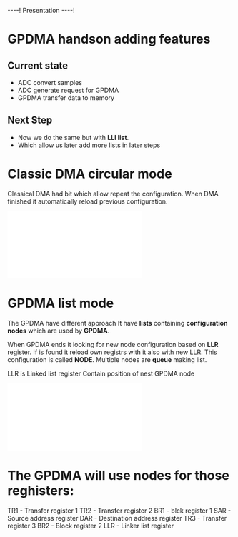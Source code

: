 ----!
Presentation
----!

# GPDMA handson adding features

## Current state

* ADC convert samples
* ADC generate request for GPDMA
* GPDMA transfer data to memory

## Next Step

* Now we do the same but with **LLI list**.
* Which allow us later add more lists in later steps

# Classic DMA circular mode

Classical DMA had bit which allow repeat the configuration.
When DMA finished it automatically reload previous configuration.

![old circular](./img/old_dma_circular.json)

# GPDMA list mode

The GPDMA have different approach
It have **lists** containing **configuration nodes** which are used by **GPDMA**.

When GPDMA ends it looking for new node configuration based on **LLR** register. If is found it reload own registrs with it also with new LLR.
This configuration is called **NODE**. Multiple nodes are **queue** making list. 

<ainfo>
LLR is Linked list register
Contain position of nest GPDMA node
</ainfo>

![gpdma list](./img/gpdma_list.json)

# The GPDMA will use nodes for those reghisters: 

TR1 - Transfer register 1
TR2 - Transfer register 2
BR1 - blck register 1
SAR - Source address register 
DAR - Destination address register
TR3 - Transfer register 3
BR2 - Block register 2 
LLR - Linker list register
